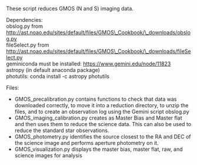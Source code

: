 These script reduces GMOS (N and S) imaging data.

Dependencies:  
obslog.py from http://ast.noao.edu/sites/default/files/GMOS\_Cookbook/\_downloads/obslog.py   
fileSelect.py from http://ast.noao.edu/sites/default/files/GMOS\_Cookbook/\_downloads/fileSelect.py  
geminiconda must be installed: https://www.gemini.edu/node/11823  
astropy (in default anaconda package)  
photutils: conda install -c astropy photutils  

Files:  
- GMOS\_precalibration.py contains functions to check that data was downloaded correctly,
to move it into a reduction directory, to unzip the files, and to create an observation log
using the Gemini script obslog.py
- GMOS\_imaging\_calibration.py creates as Master Bias and Master flat and then uses them to 
reduce the science data. This can also be used to reduce the standard star observations.
- GMOS\_photometry.py identifies the source closest to the RA and DEC of the science image
and performs aperture photometry on it.
- GMOS\_visualization.py displays the master bias, master flat, raw, and science images for
analysis
